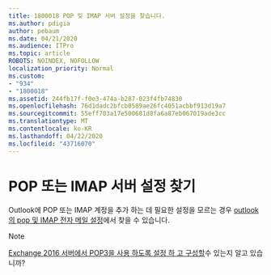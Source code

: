 ```yaml
---
title: 1800018 POP 및 IMAP 서버 설정을 찾습니다.
ms.author: pdigia
author: pebaum
ms.date: 04/21/2020
ms.audience: ITPro
ms.topic: article
ROBOTS: NOINDEX, NOFOLLOW
localization_priority: Normal
ms.custom:
- "934"
- "1800018"
ms.assetid: 244fb17f-f0e3-474a-b287-023f4fb74830
ms.openlocfilehash: 76d1dadc2bfcb0589ae26fc4051acbbf913d19a7
ms.sourcegitcommit: 55eff703a17e500681d8fa6a87eb067019ade3cc
ms.translationtype: MT
ms.contentlocale: ko-KR
ms.lasthandoff: 04/22/2020
ms.locfileid: "43716070"
---
```

# <a name="find-your-pop-or-imap-server-settings"></a>POP 또는 IMAP 서버 설정 찾기

Outlook에 POP 또는 IMAP 계정을 추가 하는 데 필요한 설정을 모르는 경우 [outlook의 pop 및 IMAP 전자 메일 설정](https://support.office.com/article/8361e398-8af4-4e97-b147-6c6c4ac95353.aspx)에서 찾을 수 있습니다.
  
> [!NOTE]
> [Exchange 2016 서버에서 POP3을 사용 하도록 설정 하 고 구성할](https://technet.microsoft.com/library/bb124934%28v=exchg.160%29.aspx)수 있는지 알고 있습니까?
  